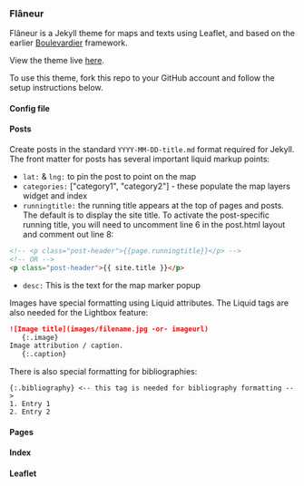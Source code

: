 ### Flâneur

Flâneur is a Jekyll theme for maps and texts using Leaflet, and based on the earlier [Boulevardier](https://github.com/kirschbombe/boulevardier) framework.

View the theme live [here](http://dawnchildress.com/flaneur).

To use this theme, fork this repo to your GitHub account and follow the setup instructions below.

#### Config file

#### Posts
Create posts in the standard `YYYY-MM-DD-title.md` format required for Jekyll. The front matter for posts has several important liquid markup points:
* `lat:` & `lng:` to pin the post to point on the map
* `categories:` ["category1", "category2"] - these populate the map layers widget and index
* `runningtitle:` the running title appears at the top of pages and posts. The default is to display the site title. To activate the post-specific running title, you will need to uncomment line 6 in the post.html layout and comment out line 8:
```html
<!-- <p class="post-header">{{page.runningtitle}}</p> -->
<!-- OR -->
<p class="post-header">{{ site.title }}</p>
```
* `desc:` This is the text for the map marker popup

Images have special formatting using Liquid attributes. The Liquid tags are also needed for the Lightbox feature:
```md
![Image title](images/filename.jpg -or- imageurl)
   {:.image}
Image attribution / caption.
   {:.caption}
```
There is also special formatting for bibliographies:
```
{:.bibliography} <-- this tag is needed for bibliography formatting -->
1. Entry 1
2. Entry 2
```
#### Pages

#### Index

#### Leaflet
